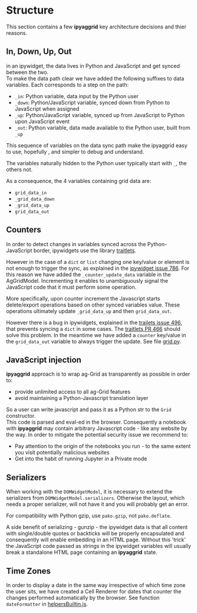 
# Structure

This section contains a few **ipyaggrid** key architecture decisions and thier reasons.

## In, Down, Up, Out


in an ipywidget, the data lives in Python and JavaScript and get synced between the two.  
To make the data path clear we have added the following suffixes to data variables. Each corresponds to a step on the path:
+ `_in`: Python variable, data input by the Python user
+ `_down`: Python/JavaScript variable, synced down from Python to JavaScript when assigned
+ `_up`: Python/JavaScript variable, synced up from JavaScript to Python upon JavaScript event
+ `_out`: Python variable, data made available to the Python user, built from `_up`

This sequence of variables on the data sync path make the ipyaggrid easy to use, hopefully , and simpler to debug and understand.

The variables naturally hidden to the Python user typically start with `_`, the others not.

As a consequence, the 4 variables containing grid data are:
+ `grid_data_in`
+ `_grid_data_down`
+ `_grid_data_up`
+ `grid_data_out`

## Counters

In order to detect changes in variables synced across the Python-JavaScript border, ipywidgets use the library [traitlets](https://github.com/ipython/traitlets).  

However in the case of a `dict` or `list` changing one key/value or element is not enough to trigger the sync, as explained in the [ipywidget issue 786](https://github.com/jupyter-widgets/ipywidgets/issues/786). For this reason we have added the `_counter_update_data` variable in the AgGridModel. Incrementing it enables to unambiguously signal the JavaScript code that it must perform some operation.

More specifically, upon counter increment the Javascript starts delete/export operations based on other synced variables value. These operations ultimately update `_grid_data_up` and then `grid_data_out`.


However there is a bug in ipywidgets, explained in the [trailets issue 496](https://github.com/ipython/traitlets/issues/496), that prevents syncing a `dict` in some cases. The [traitlets PR 466](https://github.com/ipython/traitlets/pull/466) should solve this problem. In the meantime we have added a `counter` key/value in the `grid_data_out` variable to always trigger the update. See file [grid.py](https://gitlab.com/DGothrek/ipyaggrid/blob/master/ipyaggrid/grid.py).


## JavaScript injection

**ipyaggrid** approach is to wrap ag-Grid as transparently as possible in order to:
+ provide unlimited access to all ag-Grid features
+ avoid maintaining a Python-Javascript translation layer

So a user can write javascript and pass it as a Python str to the `Grid` constructor.  
This code is parsed and eval-ed in the browser. Consequently a notebook with **ipyaggrid** may contain arbitrary Javascript code - like any website by the way. In order to mitigate the potential security issue we recommend to:
+ Pay attention to the origin of the notebooks you run - to the same extent you visit potentially malicious websites
+ Get into the habit of running Jupyter in a Private mode


## Serializers

When working with the `DOMWidgetModel`, it is necessary to extend the serializers from
`DOMWidgetModel.serializers`. Otherwise the layout, which needs a proper
serializer, will not have it and you will probably get an error.

For compatibility with Python gzip, use `pako.gzip`, not `pako.deflate`.

A side benefit of serializing - gunzip - the ipywidget data is that all content with single/double quotes or backticks will be properly encapsulated and consequently will enable embedding in an HTML page. Without this 'trick' the JavaScript code passed as strings in the ipywidget variables will usually break a standalone HTML page containing an **ipyaggrid** state.

## Time Zones

In order to display a date in the same way irrespective of which time zone the user sits, we have created a Cell Renderer for dates that counter the changes performed automatically by the browser. See function `dateFormatter` in [helpersBuiltin.js](https://gitlab.com/DGothrek/ipyaggrid/blob/master/ipyaggrid/js/helpersBuiltin.js).

